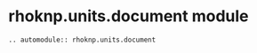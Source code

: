 # rhoknp.units.document module

```{eval-rst}
.. automodule:: rhoknp.units.document
```

```{toctree}

```
